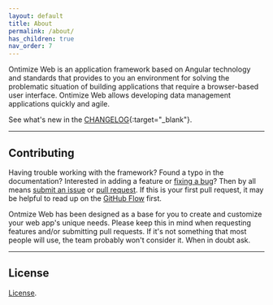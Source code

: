```yaml
---
layout: default
title: About
permalink: /about/
has_children: true
nav_order: 7
---
```


Ontimize Web is an application framework based on Angular technology and standards that provides to you an environment for solving the problematic situation of building applications that require a browser-based user interface.
Ontimize Web allows developing data management applications quickly and agile.

See what's new in the [CHANGELOG](https://github.com/OntimizeWeb/ontimize-web-ngx/blob/main.15.x/CHANGELOG.md){:target="_blank"}.

---

## Contributing

Having trouble working with the framework? Found a typo in the documentation? Interested in adding a feature or [fixing a bug](https://github.com/ontimizeweb/ontimize-web-ngx/issues)? Then by all means [submit an issue](https://github.com/ontimizeweb/ontimize-web-ngx/issues/new) or [pull request](https://help.github.com/articles/using-pull-requests/). If this is your first pull request, it may be helpful to read up on the [GitHub Flow](https://guides.github.com/introduction/flow/) first.

Ontmize Web has been designed as a base for you to create and customize your web app's unique needs. Please keep this in mind when requesting features and/or submitting pull requests. If it's not something that most people will use, the team probably won't consider it. When in doubt ask.

---

## License

[License](https://github.com/OntimizeWeb/ontimize-web-ngx/blob/master/LICENSE).